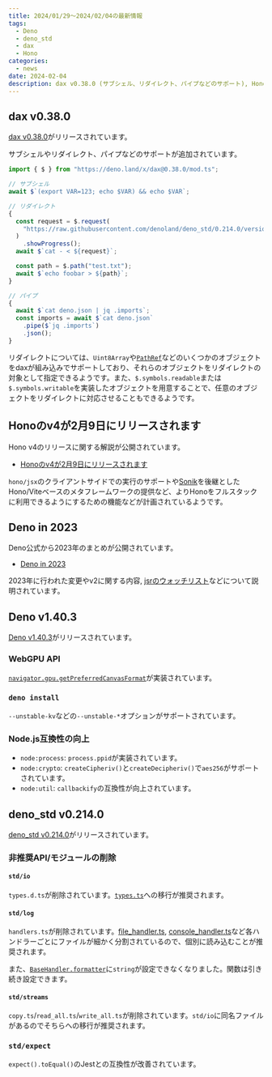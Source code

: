 ```yaml
---
title: 2024/01/29〜2024/02/04の最新情報
tags:
  - Deno
  - deno_std
  - dax
  - Hono
categories:
  - news
date: 2024-02-04
description: dax v0.38.0 (サブシェル、リダイレクト、パイプなどのサポート), Hono v4について, Deno in 2023, Deno v1.40.3 (navigator.gpu.getPreferredCanvasFormatの実装など), deno_std v0.214.0 (非推奨モジュール・APIの削除など)
---
```


## dax v0.38.0

[dax v0.38.0](https://github.com/dsherret/dax/releases/tag/0.38.0)がリリースされています。

サブシェルやリダイレクト、パイプなどのサポートが追加されています。

```typescript
import { $ } from "https://deno.land/x/dax@0.38.0/mod.ts";

// サブシェル
await $`(export VAR=123; echo $VAR) && echo $VAR`;

// リダイレクト
{
  const request = $.request(
    "https://raw.githubusercontent.com/denoland/deno_std/0.214.0/version.ts",
  )
    .showProgress();
  await $`cat - < ${request}`;

  const path = $.path("test.txt");
  await $`echo foobar > ${path}`;
}

// パイプ
{
  await $`cat deno.json | jq .imports`;
  const imports = await $`cat deno.json`
    .pipe($`jq .imports`)
    .json();
}
```

リダイレクトについては、`Uint8Array`や[`PathRef`](https://deno.land/x/dax@0.38.0/mod.ts?s=PathRef)などのいくつかのオブジェクトをdaxが組み込みでサポートしており、それらのオブジェクトをリダイレクトの対象として指定できるようです。また、`$.symbols.readable`または`$.symbols.writable`を実装したオブジェクトを用意することで、任意のオブジェクトをリダイレクトに対応させることもできるようです。

## Honoのv4が2月9日にリリースされます

Hono v4のリリースに関する解説が公開されています。

- [Honoのv4が2月9日にリリースされます](https://zenn.dev/yusukebe/articles/b20025ebda310a)

`hono/jsx`のクライアントサイドでの実行のサポートや[Sonik](https://github.com/sonikjs/sonik)を後継としたHono/Viteベースのメタフレームワークの提供など、よりHonoをフルスタックに利用できるようにするための機能などが計画されているようです。

## Deno in 2023

Deno公式から2023年のまとめが公開されています。

- [Deno in 2023](https://deno.com/blog/deno-in-2023)

2023年に行われた変更やv2に関する内容, [jsrのウォッチリスト](https://jsr.io/waitlist)などについて説明されています。

## Deno v1.40.3

[Deno v1.40.3](https://github.com/denoland/deno/releases/tag/v1.40.3)がリリースされています。

### WebGPU API

[`navigator.gpu.getPreferredCanvasFormat`](https://developer.mozilla.org/en-US/docs/Web/API/GPU/getPreferredCanvasFormat)が実装されています。

### `deno install`

`--unstable-kv`などの`--unstable-*`オプションがサポートされています。

### Node.js互換性の向上

- `node:process`: `process.ppid`が実装されています。
- `node:crypto`: `createCipheriv()`と`createDecipheriv()`で`aes256`がサポートされています。
- `node:util`: `callbackify`の互換性が向上されています。

## deno_std v0.214.0

[deno_std v0.214.0](https://github.com/denoland/deno_std/releases/tag/0.214.0)がリリースされています。

### 非推奨API/モジュールの削除

#### `std/io`

`types.d.ts`が削除されています。[`types.ts`](https://deno.land/std@0.214.0/io/types.ts)への移行が推奨されます。

#### `std/log`

`handlers.ts`が削除されています。[file_handler.ts](https://deno.land/std@0.214.0/log/file_handler.ts), [console_handler.ts](https://deno.land/std@0.214.0/log/console_handler.ts)など各ハンドラーごとにファイルが細かく分割されているので、個別に読み込むことが推奨されます。

また、[`BaseHandler.formatter`](https://deno.land/std@0.214.0/log/base_handler.ts?s=BaseHandler#prop_formatter)に`string`が設定できなくなりました。関数は引き続き設定できます。

#### `std/streams`

`copy.ts`/`read_all.ts`/`write_all.ts`が削除されています。`std/io`に同名ファイルがあるのでそちらへの移行が推奨されます。

### `std/expect`

`expect().toEqual()`のJestとの互換性が改善されています。
